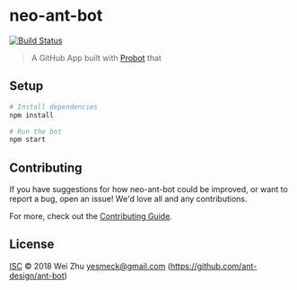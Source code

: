 # neo-ant-bot

[![Build Status](https://travis-ci.org/probot/neo-ant-bot.svg?branch=master)](https://travis-ci.org/probot/neo-ant-bot)
<!-- Note: Update this badge with whatever CI service you would like; at Probot, we generally default to Travis. -->

> A GitHub App built with [Probot](https://github.com/probot/probot) that 

## Setup

```sh
# Install dependencies
npm install

# Run the bot
npm start
```

## Contributing

If you have suggestions for how neo-ant-bot could be improved, or want to report a bug, open an issue! We'd love all and any contributions.

For more, check out the [Contributing Guide](CONTRIBUTING.md).

## License

[ISC](LICENSE) © 2018 Wei Zhu <yesmeck@gmail.com> (https://github.com/ant-design/ant-bot)
